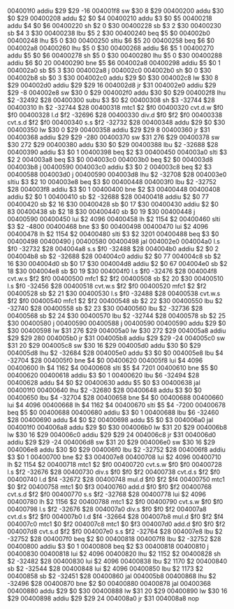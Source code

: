 004001f0 addiu $29 $29 -16
004001f8 sw $30 8 $29 
00400200 addu $30 $0 $29
00400208 addu $2 $0 $4
00400210 addu $3 $0 $5
00400218 addu $4 $0 $6
00400220 sh $2 0 $30 
00400228 sb $3 2 $30 
00400230 sb $4 3 $30 
00400238 lbu $5 2 $30 
00400240 beq $5 $0 004002b0
00400248 lhu $5 0 $30 
00400250 sltiu $6 $5 20
00400258 beq $6 $0 004002a8
00400260 lhu $5 0 $30 
00400268 addiu $6 $5 1
00400270 addu $5 $0 $6
00400278 sh $5 0 $30 
00400280 lhu $5 0 $30 
00400288 addiu $6 $0 20
00400290 bne $5 $6 004002a8
00400298 addiu $5 $0 1
004002a0 sb $5 3 $30 
004002a8 j 004002c0
004002b0 sh $0 0 $30 
004002b8 sb $0 3 $30 
004002c0 addu $29 $0 $30
004002c8 lw $30 8 $29 
004002d0 addiu $29 $29 16
004002d8 jr $31
004002e0 addiu $29 $29 -8
004002e8 sw $30 0 $29 
004002f0 addu $30 $0 $29
004002f8 lhu $2 -32492 $28 
00400300 subu $3 $0 $2
00400308 sh $3 -32744 $28 
00400310 lh $2 -32744 $28 
00400318 mtc1 $2 $f0
00400320 cvt.d.w $f0 $f0
00400328 l.d $f2 -32696 $28 
00400330 div.d $f0 $f2 $f0
00400338 cvt.s.d $f2 $f0
00400340 s.s $f2 -32732 $28 
00400348 addu $29 $0 $30
00400350 lw $30 0 $29 
00400358 addiu $29 $29 8
00400360 jr $31
00400368 addiu $29 $29 -280
00400370 sw $31 276 $29 
00400378 sw $30 272 $29 
00400380 addu $30 $0 $29
00400388 lbu $2 -32688 $28 
00400390 addiu $3 $0 1
00400398 beq $2 $3 00400450
004003a0 slti $3 $2 2
004003a8 beq $3 $0 004003c0
004003b0 beq $2 $0 004003d8
004003b8 j 00400590
004003c0 addiu $3 $0 2
004003c8 beq $2 $3 00400588
004003d0 j 00400590
004003d8 lhu $2 -32708 $28 
004003e0 sltiu $3 $2 10
004003e8 beq $3 $0 00400448
004003f0 lbu $2 -32752 $28 
004003f8 addiu $3 $0 1
00400400 bne $2 $3 00400448
00400408 addiu $2 $0 1
00400410 sb $2 -32688 $28 
00400418 addiu $2 $0 77
00400420 sb $2 16 $30 
00400428 sb $0 17 $30 
00400430 addiu $2 $0 83
00400438 sb $2 18 $30 
00400440 sb $0 19 $30 
00400448 j 00400590
00400450 lui $2 4096
00400458 lh $2 1154 $2 
00400460 slti $3 $2 -4800
00400468 bne $3 $0 00400498
00400470 lui $2 4096
00400478 lh $2 1154 $2 
00400480 slti $3 $2 3201
00400488 beq $3 $0 00400498
00400490 j 00400580
00400498 jal 004002e0
004004a0 l.s $f0 -32732 $28 
004004a8 s.s $f0 -32488 $28 
004004b0 addiu $2 $0 2
004004b8 sb $2 -32688 $28 
004004c0 addiu $2 $0 77
004004c8 sb $2 16 $30 
004004d0 sb $0 17 $30 
004004d8 addiu $2 $0 67
004004e0 sb $2 18 $30 
004004e8 sb $0 19 $30 
004004f0 l.s $f0 -32476 $28 
004004f8 cvt.w.s $f2 $f0
00400500 mfc1 $2 $f2
00400508 sb $2 20 $30 
00400510 l.s $f0 -32456 $28 
00400518 cvt.w.s $f2 $f0
00400520 mfc1 $2 $f2
00400528 sb $2 21 $30 
00400530 l.s $f0 -32488 $28 
00400538 cvt.w.s $f2 $f0
00400540 mfc1 $2 $f2
00400548 sb $2 22 $30 
00400550 lbu $2 -32740 $28 
00400558 sb $2 23 $30 
00400560 lbu $2 -32736 $28 
00400568 sb $2 24 $30 
00400570 lbu $2 -32744 $28 
00400578 sb $2 25 $30 
00400580 j 00400590
00400588 j 00400590
00400590 addu $29 $0 $30
00400598 lw $31 276 $29 
004005a0 lw $30 272 $29 
004005a8 addiu $29 $29 280
004005b0 jr $31
004005b8 addiu $29 $29 -24
004005c0 sw $31 20 $29 
004005c8 sw $30 16 $29 
004005d0 addu $30 $0 $29
004005d8 lhu $2 -32684 $28 
004005e0 addu $3 $0 $0
004005e8 lbu $4 -32704 $28 
004005f0 bne $4 $0 00400620
004005f8 lui $4 4096
00400600 lh $4 1162 $4 
00400608 slti $5 $4 7201
00400610 bne $5 $0 00400620
00400618 addiu $3 $0 1
00400620 lbu $6 -32494 $28 
00400628 addu $4 $0 $2
00400630 addu $5 $0 $3
00400638 jal 004001f0
00400640 lhu $2 -32680 $28 
00400648 addu $3 $0 $0
00400650 lbu $4 -32704 $28 
00400658 bne $4 $0 00400688
00400660 lui $4 4096
00400668 lh $4 1162 $4 
00400670 slti $5 $4 -7200
00400678 beq $5 $0 00400688
00400680 addiu $3 $0 1
00400688 lbu $6 -32460 $28 
00400690 addu $4 $0 $2
00400698 addu $5 $0 $3
004006a0 jal 004001f0
004006a8 addu $29 $0 $30
004006b0 lw $31 20 $29 
004006b8 lw $30 16 $29 
004006c0 addiu $29 $29 24
004006c8 jr $31
004006d0 addiu $29 $29 -24
004006d8 sw $31 20 $29 
004006e0 sw $30 16 $29 
004006e8 addu $30 $0 $29
004006f0 lbu $2 -32752 $28 
004006f8 addiu $3 $0 1
00400700 bne $2 $3 004007e8
00400708 lui $2 4096
00400710 lh $2 1154 $2 
00400718 mtc1 $2 $f0
00400720 cvt.s.w $f0 $f0
00400728 l.s $f2 -32676 $28 
00400730 div.s $f0 $f0 $f2
00400738 cvt.d.s $f2 $f0
00400740 l.d $f4 -32672 $28 
00400748 mul.d $f0 $f2 $f4
00400750 mtc1 $0 $f2
00400758 mtc1 $0 $f3
00400760 add.d $f0 $f0 $f2
00400768 cvt.s.d $f2 $f0
00400770 s.s $f2 -32768 $28 
00400778 lui $2 4096
00400780 lh $2 1156 $2 
00400788 mtc1 $2 $f0
00400790 cvt.s.w $f0 $f0
00400798 l.s $f2 -32676 $28 
004007a0 div.s $f0 $f0 $f2
004007a8 cvt.d.s $f2 $f0
004007b0 l.d $f4 -32664 $28 
004007b8 mul.d $f0 $f2 $f4
004007c0 mtc1 $0 $f2
004007c8 mtc1 $0 $f3
004007d0 add.d $f0 $f0 $f2
004007d8 cvt.s.d $f2 $f0
004007e0 s.s $f2 -32764 $28 
004007e8 lbu $2 -32752 $28 
004007f0 beq $2 $0 00400818
004007f8 lbu $2 -32752 $28 
00400800 addiu $3 $0 1
00400808 beq $2 $3 00400818
00400810 j 00400830
00400818 lui $2 4096
00400820 lhu $2 1152 $2 
00400828 sh $2 -32482 $28 
00400830 lui $2 4096
00400838 lbu $2 1170 $2 
00400840 sb $2 -32544 $28 
00400848 lui $2 4096
00400850 lbu $2 1173 $2 
00400858 sb $2 -32451 $28 
00400860 jal 004005b8
00400868 lhu $2 -32496 $28 
00400870 bne $2 $0 00400880
00400878 jal 00400368
00400880 addu $29 $0 $30
00400888 lw $31 20 $29 
00400890 lw $30 16 $29 
00400898 addiu $29 $29 24
004008a0 jr $31
004008a8 nop 

